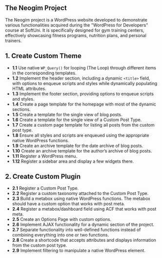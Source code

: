 ## The Neogim Project

   The Neogim project is a WordPress website developed to demonstrate various functionalities acquired during the "WordPress for Developers" course at SoftUni. It is specifically designed for gym training centers, effectively showcasing fitness programs, nutrition plans, 
   and personal trainers.

## 1. Create Custom Theme
- **1.1** Use native `WP_Query()` for looping (The Loop) through different items in the corresponding templates.  
- **1.2** Implement the header section, including a dynamic `<title>` field, with options to enqueue scripts and styles while dynamically populating HTML attributes.  
- **1.3** Implement the footer section, providing options to enqueue scripts and styles.  
- **1.4** Create a page template for the homepage with most of the dynamic sections.  
- **1.5** Create a template for the single view of blog posts.  
- **1.6** Create a template for the single view of a Custom Post Type.  
- **1.7** Create a custom page template for listing all posts from the custom post type.  
- **1.8** Ensure all styles and scripts are enqueued using the appropriate native WordPress functions.  
- **1.9** Create an archive template for the date archive of blog posts.  
- **1.10** Create an archive template for the author’s archive of blog posts.  
- **1.11** Register a WordPress menu.  
- **1.12** Register a sidebar area and display a few widgets there.  

## 2. Create Custom Plugin
- **2.1** Register a Custom Post Type.  
- **2.2** Register a custom taxonomy attached to the Custom Post Type.  
- **2.3** Build a metabox using native WordPress functions. The metabox should have a custom option that works with post meta.  
- **2.4** Register a metabox/dashboard field using ACF that works with post meta.  
- **2.5** Create an Options Page with custom options.  
- **2.6** Implement AJAX functionality for a dynamic section of the project.  
- **2.7** Separate functionality into well-defined functions instead of combining everything into one or two functions.  
- **2.8** Create a shortcode that accepts attributes and displays information from the custom post type.  
- **2.9** Implement filtering to manipulate a native WordPress element.  


